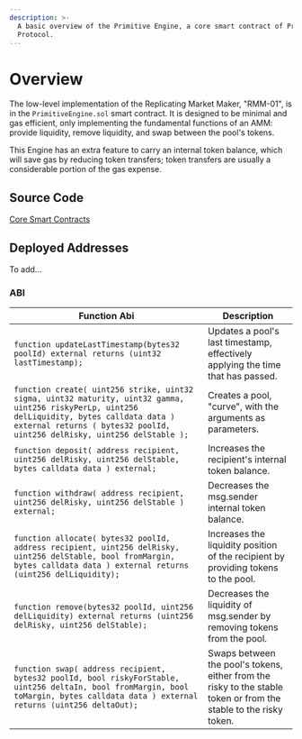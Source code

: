 ```yaml
---
description: >-
  A basic overview of the Primitive Engine, a core smart contract of Primitive
  Protocol.
---
```


# Overview

The low-level implementation of the Replicating Market Maker, "RMM-01", is in the `PrimitiveEngine.sol` smart contract. It is designed to be minimal and gas efficient, only implementing the fundamental functions of an AMM: provide liquidity, remove liquidity, and swap between the pool's tokens.

This Engine has an extra feature to carry an internal token balance, which will save gas by reducing token transfers; token transfers are usually a considerable portion of the gas expense.

## Source Code

[Core Smart Contracts](https://github.com/primitivefinance/primitive-v2-core/blob/main)

## Deployed Addresses

To add...

### ABI

| Function Abi                                                                                                                                                                                                              | Description                                                                                                       |
| ------------------------------------------------------------------------------------------------------------------------------------------------------------------------------------------------------------------------- | ----------------------------------------------------------------------------------------------------------------- |
| `function updateLastTimestamp(bytes32 poolId) external returns (uint32 lastTimestamp);`                                                                                                                                   | Updates a pool's last timestamp, effectively applying the time that has passed.                                   |
| `function create( uint256 strike, uint32 sigma, uint32 maturity, uint32 gamma, uint256 riskyPerLp, uint256 delLiquidity, bytes calldata data ) external returns ( bytes32 poolId, uint256 delRisky, uint256 delStable );` | Creates a pool, "curve", with the arguments as parameters.                                                        |
| `function deposit( address recipient, uint256 delRisky, uint256 delStable, bytes calldata data ) external;`                                                                                                               | Increases the recipient's internal token balance.                                                                 |
| `function withdraw( address recipient, uint256 delRisky, uint256 delStable ) external;`                                                                                                                                   | Decreases the msg.sender internal token balance.                                                                  |
| `function allocate( bytes32 poolId, address recipient, uint256 delRisky, uint256 delStable, bool fromMargin, bytes calldata data ) external returns (uint256 delLiquidity);`                                              | Increases the liquidity position of the recipient by providing tokens to the pool.                                |
| `function remove(bytes32 poolId, uint256 delLiquidity) external returns (uint256 delRisky, uint256 delStable);`                                                                                                           | Decreases the liquidity of msg.sender by removing tokens from the pool.                                           |
| `function swap( address recipient, bytes32 poolId, bool riskyForStable, uint256 deltaIn, bool fromMargin, bool toMargin, bytes calldata data ) external returns (uint256 deltaOut);`                                      | Swaps between the pool's tokens, either from the risky to the stable token or from the stable to the risky token. |

